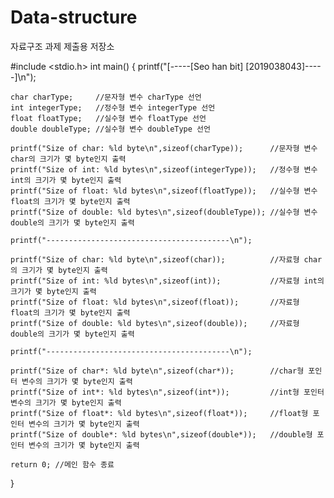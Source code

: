 # Data-structure
자료구조 과제 제출용 저장소



#include <stdio.h>
int main()
{
    printf("[-----[Seo han bit]   [2019038043]-----]\n");

    char charType;     //문자형 변수 charType 선언
    int integerType;   //정수형 변수 integerType 선언
    float floatType;   //실수형 변수 floatType 선언
    double doubleType; //실수형 변수 doubleType 선언

    printf("Size of char: %ld byte\n",sizeof(charType));      //문자형 변수 char의 크기가 몇 byte인지 출력
    printf("Size of int: %ld bytes\n",sizeof(integerType));   //정수형 변수 int의 크기가 몇 byte인지 출력
    printf("Size of float: %ld bytes\n",sizeof(floatType));   //실수형 변수 float의 크기가 몇 byte인지 출력
    printf("Size of double: %ld bytes\n",sizeof(doubleType)); //실수형 변수 double의 크기가 몇 byte인지 출력

    printf("-----------------------------------------\n");

    printf("Size of char: %ld byte\n",sizeof(char));          //자료형 char의 크기가 몇 byte인지 출력
    printf("Size of int: %ld bytes\n",sizeof(int));           //자료형 int의 크기가 몇 byte인지 출력
    printf("Size of float: %ld bytes\n",sizeof(float));       //자료형 float의 크기가 몇 byte인지 출력
    printf("Size of double: %ld bytes\n",sizeof(double));     //자료형 double의 크기가 몇 byte인지 출력

    printf("-----------------------------------------\n");

    printf("Size of char*: %ld byte\n",sizeof(char*));        //char형 포인터 변수의 크기가 몇 byte인지 출력
    printf("Size of int*: %ld bytes\n",sizeof(int*));         //int형 포인터 변수의 크기가 몇 byte인지 출력
    printf("Size of float*: %ld bytes\n",sizeof(float*));     //float형 포인터 변수의 크기가 몇 byte인지 출력
    printf("Size of double*: %ld bytes\n",sizeof(double*));   //double형 포인터 변수의 크기가 몇 byte인지 출력

    return 0; //메인 함수 종료

}
